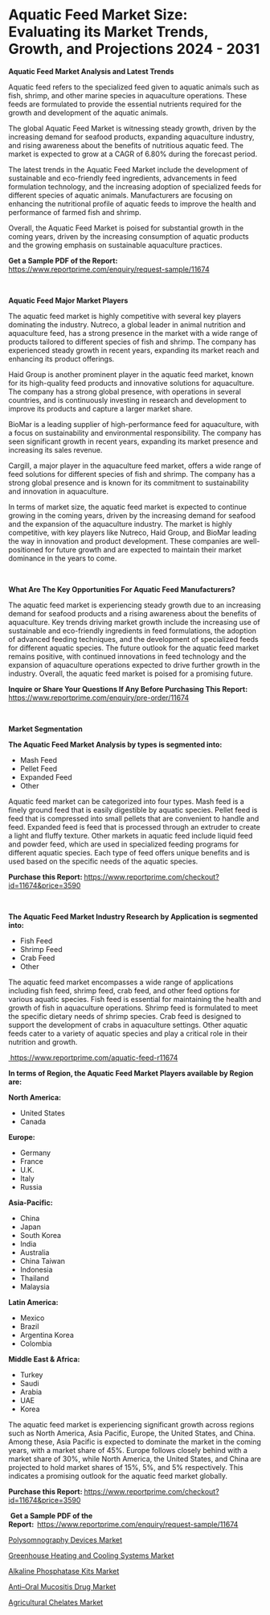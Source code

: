 <p><h1>Aquatic Feed Market Size: Evaluating its Market Trends, Growth, and Projections 2024 - 2031</h1></p><p><strong>Aquatic Feed Market Analysis and Latest Trends</strong></p>
<p><p>Aquatic feed refers to the specialized feed given to aquatic animals such as fish, shrimp, and other marine species in aquaculture operations. These feeds are formulated to provide the essential nutrients required for the growth and development of the aquatic animals.</p><p>The global Aquatic Feed Market is witnessing steady growth, driven by the increasing demand for seafood products, expanding aquaculture industry, and rising awareness about the benefits of nutritious aquatic feed. The market is expected to grow at a CAGR of 6.80% during the forecast period.</p><p>The latest trends in the Aquatic Feed Market include the development of sustainable and eco-friendly feed ingredients, advancements in feed formulation technology, and the increasing adoption of specialized feeds for different species of aquatic animals. Manufacturers are focusing on enhancing the nutritional profile of aquatic feeds to improve the health and performance of farmed fish and shrimp.</p><p>Overall, the Aquatic Feed Market is poised for substantial growth in the coming years, driven by the increasing consumption of aquatic products and the growing emphasis on sustainable aquaculture practices.</p></p>
<p><strong>Get a Sample PDF of the Report:&nbsp;</strong> <a href="https://www.reportprime.com/enquiry/request-sample/11674">https://www.reportprime.com/enquiry/request-sample/11674</a></p>
<p>&nbsp;</p>
<p><strong>Aquatic Feed Major Market Players</strong></p>
<p><p>The aquatic feed market is highly competitive with several key players dominating the industry. Nutreco, a global leader in animal nutrition and aquaculture feed, has a strong presence in the market with a wide range of products tailored to different species of fish and shrimp. The company has experienced steady growth in recent years, expanding its market reach and enhancing its product offerings.</p><p>Haid Group is another prominent player in the aquatic feed market, known for its high-quality feed products and innovative solutions for aquaculture. The company has a strong global presence, with operations in several countries, and is continuously investing in research and development to improve its products and capture a larger market share.</p><p>BioMar is a leading supplier of high-performance feed for aquaculture, with a focus on sustainability and environmental responsibility. The company has seen significant growth in recent years, expanding its market presence and increasing its sales revenue.</p><p>Cargill, a major player in the aquaculture feed market, offers a wide range of feed solutions for different species of fish and shrimp. The company has a strong global presence and is known for its commitment to sustainability and innovation in aquaculture.</p><p>In terms of market size, the aquatic feed market is expected to continue growing in the coming years, driven by the increasing demand for seafood and the expansion of the aquaculture industry. The market is highly competitive, with key players like Nutreco, Haid Group, and BioMar leading the way in innovation and product development. These companies are well-positioned for future growth and are expected to maintain their market dominance in the years to come.</p></p>
<p>&nbsp;</p>
<p><strong>What Are The Key Opportunities For Aquatic Feed Manufacturers?</strong></p>
<p><p>The aquatic feed market is experiencing steady growth due to an increasing demand for seafood products and a rising awareness about the benefits of aquaculture. Key trends driving market growth include the increasing use of sustainable and eco-friendly ingredients in feed formulations, the adoption of advanced feeding techniques, and the development of specialized feeds for different aquatic species. The future outlook for the aquatic feed market remains positive, with continued innovations in feed technology and the expansion of aquaculture operations expected to drive further growth in the industry. Overall, the aquatic feed market is poised for a promising future.</p></p>
<p><strong>Inquire or Share Your Questions If Any Before Purchasing This Report:</strong> <a href="https://www.reportprime.com/enquiry/pre-order/11674">https://www.reportprime.com/enquiry/pre-order/11674</a></p>
<p>&nbsp;</p>
<p><strong>Market Segmentation</strong></p>
<p><strong>The Aquatic Feed Market Analysis by types is segmented into:</strong></p>
<p><ul><li>Mash Feed</li><li>Pellet Feed</li><li>Expanded Feed</li><li>Other</li></ul></p>
<p><p>Aquatic feed market can be categorized into four types. Mash feed is a finely ground feed that is easily digestible by aquatic species. Pellet feed is feed that is compressed into small pellets that are convenient to handle and feed. Expanded feed is feed that is processed through an extruder to create a light and fluffy texture. Other markets in aquatic feed include liquid feed and powder feed, which are used in specialized feeding programs for different aquatic species. Each type of feed offers unique benefits and is used based on the specific needs of the aquatic species.</p></p>
<p><strong>Purchase this Report:&nbsp;</strong><a href="https://www.reportprime.com/checkout?id=11674&price=3590">https://www.reportprime.com/checkout?id=11674&price=3590</a></p>
<p>&nbsp;</p>
<p><strong>The Aquatic Feed Market Industry Research by Application is segmented into:</strong></p>
<p><ul><li>Fish Feed</li><li>Shrimp Feed</li><li>Crab Feed</li><li>Other</li></ul></p>
<p><p>The aquatic feed market encompasses a wide range of applications including fish feed, shrimp feed, crab feed, and other feed options for various aquatic species. Fish feed is essential for maintaining the health and growth of fish in aquaculture operations. Shrimp feed is formulated to meet the specific dietary needs of shrimp species. Crab feed is designed to support the development of crabs in aquaculture settings. Other aquatic feeds cater to a variety of aquatic species and play a critical role in their nutrition and growth.</p></p>
<p><a href="https://www.reportprime.com/aquatic-feed-r11674">&nbsp;https://www.reportprime.com/aquatic-feed-r11674</a></p>
<p><strong>In terms of Region, the Aquatic Feed Market Players available by Region are:</strong></p>
<p>
    <p> <strong> North America: </strong>
        <ul>
            <li>United States</li>
            <li>Canada</li>
        </ul>
        </p> 
    <p> <strong> Europe: </strong>
        <ul>
            <li>Germany</li>
            <li>France</li>
            <li>U.K.</li>
            <li>Italy</li>
            <li>Russia</li>
        </ul>
        </p> 
    <p> <strong> Asia-Pacific: </strong>
        <ul>
            <li>China</li>
            <li>Japan</li>
            <li>South Korea</li>
            <li>India</li>
            <li>Australia</li>
            <li>China Taiwan</li>
            <li>Indonesia</li>
            <li>Thailand</li>
            <li>Malaysia</li>
        </ul>
        </p> 
    <p> <strong> Latin America: </strong>
        <ul>
            <li>Mexico</li>
            <li>Brazil</li>
            <li>Argentina Korea</li>
            <li>Colombia</li>
        </ul>
        </p> 
    <p> <strong> Middle East & Africa: </strong>
        <ul>
            <li>Turkey</li>
            <li>Saudi</li>
            <li>Arabia</li>
            <li>UAE</li>
            <li>Korea</li>
        </ul>
    </p>
    </p>
<p><p>The aquatic feed market is experiencing significant growth across regions such as North America, Asia Pacific, Europe, the United States, and China. Among these, Asia Pacific is expected to dominate the market in the coming years, with a market share of 45%. Europe follows closely behind with a market share of 30%, while North America, the United States, and China are projected to hold market shares of 15%, 5%, and 5% respectively. This indicates a promising outlook for the aquatic feed market globally.</p></p>
<p><strong>Purchase this Report: </strong><a href="https://www.reportprime.com/checkout?id=11674&price=3590">https://www.reportprime.com/checkout?id=11674&price=3590</a></p>
<p>&nbsp;<strong>Get a Sample PDF of the Report:&nbsp;&nbsp;</strong><a href="https://www.reportprime.com/enquiry/request-sample/11674">https://www.reportprime.com/enquiry/request-sample/11674</a></p>
<p><strong></strong></p>
<p><p><a href="https://medium.com/@sofyanbudiaman1_67863/global-polysomnography-devices-market-sector-types-applications-market-player-strategies-bea495d4efb3">Polysomnography Devices Market</a></p><p><a href="https://github.com/nicoletavirag/Market-Research-Report-List-5/blob/main/greenhouse-heating-and-cooling-systems-market.md">Greenhouse Heating and Cooling Systems Market</a></p><p><a href="https://medium.com/@sofyanbudiaman1_67863/alkaline-phosphatase-kits-industry-analysis-report-its-market-size-growing-with-a-cagr-of-8-9-bd927d7968f4">Alkaline Phosphatase Kits Market</a></p><p><a href="https://issuu.com/reportprime-2/docs/antioral-mucositis-drug-market-size_c9c241f18fd144">Anti–Oral Mucositis Drug Market</a></p><p><a href="https://github.com/btwcqfvq34/Market-Research-Report-List-2/blob/main/agricultural-chelates-market.md">Agricultural Chelates Market</a></p></p>